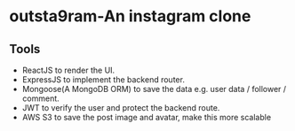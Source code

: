 # outsta9ram-An instagram clone

## Tools

- ReactJS to render the UI.
- ExpressJS to implement the backend router.
- Mongoose(A MongoDB ORM) to save the data e.g. user data / follower / comment.
- JWT to verify the user and protect the backend route.
- AWS S3 to save the post image and avatar, make this more scalable
